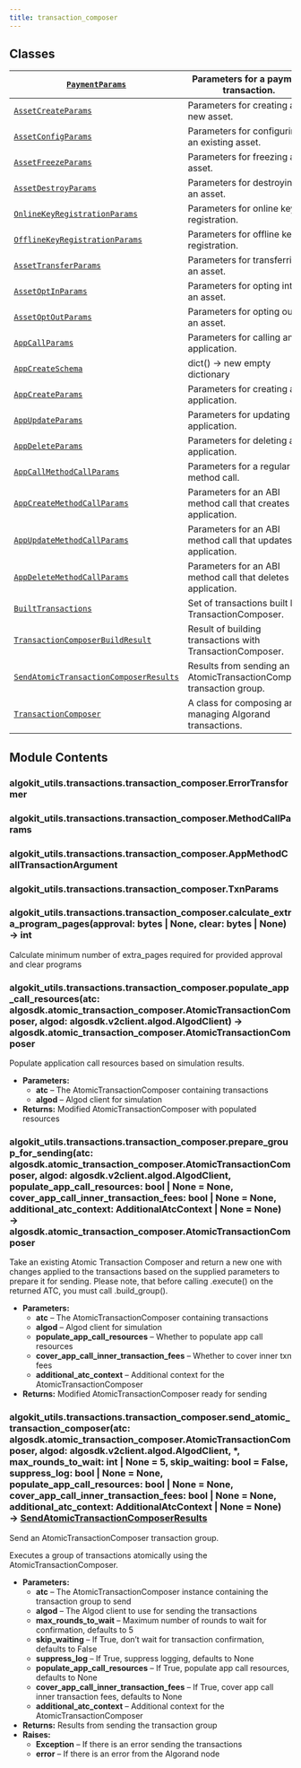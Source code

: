 ```yaml
---
title: transaction_composer
---
```


## Classes

| [`PaymentParams`](/reference/algokit-utils-py/api/transactions/transaction_composer/paymentparams/#algokit_utils.transactions.transaction_composer.PaymentParams)                                                                      | Parameters for a payment transaction.                                |
| -------------------------------------------------------------------------------------------------------------------------------------------------------------------------------------------------------------------------------------- | -------------------------------------------------------------------- |
| [`AssetCreateParams`](/reference/algokit-utils-py/api/transactions/transaction_composer/assetcreateparams/#algokit_utils.transactions.transaction_composer.AssetCreateParams)                                                          | Parameters for creating a new asset.                                 |
| [`AssetConfigParams`](/reference/algokit-utils-py/api/transactions/transaction_composer/assetconfigparams/#algokit_utils.transactions.transaction_composer.AssetConfigParams)                                                          | Parameters for configuring an existing asset.                        |
| [`AssetFreezeParams`](/reference/algokit-utils-py/api/transactions/transaction_composer/assetfreezeparams/#algokit_utils.transactions.transaction_composer.AssetFreezeParams)                                                          | Parameters for freezing an asset.                                    |
| [`AssetDestroyParams`](/reference/algokit-utils-py/api/transactions/transaction_composer/assetdestroyparams/#algokit_utils.transactions.transaction_composer.AssetDestroyParams)                                                       | Parameters for destroying an asset.                                  |
| [`OnlineKeyRegistrationParams`](/reference/algokit-utils-py/api/transactions/transaction_composer/onlinekeyregistrationparams/#algokit_utils.transactions.transaction_composer.OnlineKeyRegistrationParams)                            | Parameters for online key registration.                              |
| [`OfflineKeyRegistrationParams`](/reference/algokit-utils-py/api/transactions/transaction_composer/offlinekeyregistrationparams/#algokit_utils.transactions.transaction_composer.OfflineKeyRegistrationParams)                         | Parameters for offline key registration.                             |
| [`AssetTransferParams`](/reference/algokit-utils-py/api/transactions/transaction_composer/assettransferparams/#algokit_utils.transactions.transaction_composer.AssetTransferParams)                                                    | Parameters for transferring an asset.                                |
| [`AssetOptInParams`](/reference/algokit-utils-py/api/transactions/transaction_composer/assetoptinparams/#algokit_utils.transactions.transaction_composer.AssetOptInParams)                                                             | Parameters for opting into an asset.                                 |
| [`AssetOptOutParams`](/reference/algokit-utils-py/api/transactions/transaction_composer/assetoptoutparams/#algokit_utils.transactions.transaction_composer.AssetOptOutParams)                                                          | Parameters for opting out of an asset.                               |
| [`AppCallParams`](/reference/algokit-utils-py/api/transactions/transaction_composer/appcallparams/#algokit_utils.transactions.transaction_composer.AppCallParams)                                                                      | Parameters for calling an application.                               |
| [`AppCreateSchema`](/reference/algokit-utils-py/api/transactions/transaction_composer/appcreateschema/#algokit_utils.transactions.transaction_composer.AppCreateSchema)                                                                | dict() -> new empty dictionary                                       |
| [`AppCreateParams`](/reference/algokit-utils-py/api/transactions/transaction_composer/appcreateparams/#algokit_utils.transactions.transaction_composer.AppCreateParams)                                                                | Parameters for creating an application.                              |
| [`AppUpdateParams`](/reference/algokit-utils-py/api/transactions/transaction_composer/appupdateparams/#algokit_utils.transactions.transaction_composer.AppUpdateParams)                                                                | Parameters for updating an application.                              |
| [`AppDeleteParams`](/reference/algokit-utils-py/api/transactions/transaction_composer/appdeleteparams/#algokit_utils.transactions.transaction_composer.AppDeleteParams)                                                                | Parameters for deleting an application.                              |
| [`AppCallMethodCallParams`](/reference/algokit-utils-py/api/transactions/transaction_composer/appcallmethodcallparams/#algokit_utils.transactions.transaction_composer.AppCallMethodCallParams)                                        | Parameters for a regular ABI method call.                            |
| [`AppCreateMethodCallParams`](/reference/algokit-utils-py/api/transactions/transaction_composer/appcreatemethodcallparams/#algokit_utils.transactions.transaction_composer.AppCreateMethodCallParams)                                  | Parameters for an ABI method call that creates an application.       |
| [`AppUpdateMethodCallParams`](/reference/algokit-utils-py/api/transactions/transaction_composer/appupdatemethodcallparams/#algokit_utils.transactions.transaction_composer.AppUpdateMethodCallParams)                                  | Parameters for an ABI method call that updates an application.       |
| [`AppDeleteMethodCallParams`](/reference/algokit-utils-py/api/transactions/transaction_composer/appdeletemethodcallparams/#algokit_utils.transactions.transaction_composer.AppDeleteMethodCallParams)                                  | Parameters for an ABI method call that deletes an application.       |
| [`BuiltTransactions`](/reference/algokit-utils-py/api/transactions/transaction_composer/builttransactions/#algokit_utils.transactions.transaction_composer.BuiltTransactions)                                                          | Set of transactions built by TransactionComposer.                    |
| [`TransactionComposerBuildResult`](/reference/algokit-utils-py/api/transactions/transaction_composer/transactioncomposerbuildresult/#algokit_utils.transactions.transaction_composer.TransactionComposerBuildResult)                   | Result of building transactions with TransactionComposer.            |
| [`SendAtomicTransactionComposerResults`](/reference/algokit-utils-py/api/transactions/transaction_composer/sendatomictransactioncomposerresults/#algokit_utils.transactions.transaction_composer.SendAtomicTransactionComposerResults) | Results from sending an AtomicTransactionComposer transaction group. |
| [`TransactionComposer`](/reference/algokit-utils-py/api/transactions/transaction_composer/transactioncomposer/#algokit_utils.transactions.transaction_composer.TransactionComposer)                                                    | A class for composing and managing Algorand transactions.            |

## Module Contents

### algokit_utils.transactions.transaction_composer.ErrorTransformer

### algokit_utils.transactions.transaction_composer.MethodCallParams

### algokit_utils.transactions.transaction_composer.AppMethodCallTransactionArgument

### algokit_utils.transactions.transaction_composer.TxnParams

### algokit_utils.transactions.transaction_composer.calculate_extra_program_pages(approval: bytes | None, clear: bytes | None) → int

Calculate minimum number of extra_pages required for provided approval and clear programs

### algokit_utils.transactions.transaction_composer.populate_app_call_resources(atc: algosdk.atomic_transaction_composer.AtomicTransactionComposer, algod: algosdk.v2client.algod.AlgodClient) → algosdk.atomic_transaction_composer.AtomicTransactionComposer

Populate application call resources based on simulation results.

- **Parameters:**
  - **atc** – The AtomicTransactionComposer containing transactions
  - **algod** – Algod client for simulation
- **Returns:**
  Modified AtomicTransactionComposer with populated resources

### algokit_utils.transactions.transaction_composer.prepare_group_for_sending(atc: algosdk.atomic_transaction_composer.AtomicTransactionComposer, algod: algosdk.v2client.algod.AlgodClient, populate_app_call_resources: bool | None = None, cover_app_call_inner_transaction_fees: bool | None = None, additional_atc_context: AdditionalAtcContext | None = None) → algosdk.atomic_transaction_composer.AtomicTransactionComposer

Take an existing Atomic Transaction Composer and return a new one with changes applied to the transactions
based on the supplied parameters to prepare it for sending.
Please note, that before calling .execute() on the returned ATC, you must call .build_group().

- **Parameters:**
  - **atc** – The AtomicTransactionComposer containing transactions
  - **algod** – Algod client for simulation
  - **populate_app_call_resources** – Whether to populate app call resources
  - **cover_app_call_inner_transaction_fees** – Whether to cover inner txn fees
  - **additional_atc_context** – Additional context for the AtomicTransactionComposer
- **Returns:**
  Modified AtomicTransactionComposer ready for sending

### algokit_utils.transactions.transaction_composer.send_atomic_transaction_composer(atc: algosdk.atomic_transaction_composer.AtomicTransactionComposer, algod: algosdk.v2client.algod.AlgodClient, \*, max_rounds_to_wait: int | None = 5, skip_waiting: bool = False, suppress_log: bool | None = None, populate_app_call_resources: bool | None = None, cover_app_call_inner_transaction_fees: bool | None = None, additional_atc_context: AdditionalAtcContext | None = None) → [SendAtomicTransactionComposerResults](/reference/algokit-utils-py/api/transactions/transaction_composer/sendatomictransactioncomposerresults/#algokit_utils.transactions.transaction_composer.SendAtomicTransactionComposerResults)

Send an AtomicTransactionComposer transaction group.

Executes a group of transactions atomically using the AtomicTransactionComposer.

- **Parameters:**
  - **atc** – The AtomicTransactionComposer instance containing the transaction group to send
  - **algod** – The Algod client to use for sending the transactions
  - **max_rounds_to_wait** – Maximum number of rounds to wait for confirmation, defaults to 5
  - **skip_waiting** – If True, don’t wait for transaction confirmation, defaults to False
  - **suppress_log** – If True, suppress logging, defaults to None
  - **populate_app_call_resources** – If True, populate app call resources, defaults to None
  - **cover_app_call_inner_transaction_fees** – If True, cover app call inner transaction fees, defaults to None
  - **additional_atc_context** – Additional context for the AtomicTransactionComposer
- **Returns:**
  Results from sending the transaction group
- **Raises:**
  - **Exception** – If there is an error sending the transactions
  - **error** – If there is an error from the Algorand node
